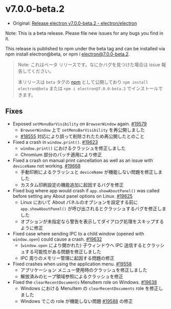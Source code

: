 # v7.0.0-beta.2

- Original: [Release electron v7.0.0-beta.2 - electron/electron](https://github.com/electron/electron/releases/tag/v7.0.0-beta.2)

Note: This is a beta release. Please file new issues for any bugs you find in it.

This release is published to npm under the beta tag and can be installed via npm install electron@beta, or npm i electron@7.0.0-beta.2.

> Note: これはベータ リリースです。なにかバグを見つけた場合は issue 報告してください。
>
> 本リリースは `beta` タグの [npm](https://www.npmjs.com/package/electron) として公開しており `npm install electron@beta` または `npm i electron@7.0.0-beta.2` でインストールできます。

## Fixes

- Exposed `setMenuBarVisibility` on `BrowserWindow` again. [#19579](https://github.com/electron/electron/pull/19579)
  - `BrowserWindow` 上で `setMenuBarVisibility` を再公開しました
  - [#18555](https://github.com/electron/electron/pull/18555) 対応により誤って削除されたため再公開したとのこと
- Fixed a crash in `window.print()`. [#19623](https://github.com/electron/electron/pull/19623)
  - `window.print()` におけるクラッシュを修正しました
  - Chromium 部分のパッチ適用により修正
- Fixed a crash on manual print cancellation as well as an issue with `deviceName` not working. [#19668](https://github.com/electron/electron/pull/19668)
  - 手動印刷によるクラッシュと `deviceName` が機能しない問題を修正しました
  - カスタム印刷設定の機能追加に起因するバグを修正
- Fixed bug where app would crash if `app.showAboutPanel()` was called before setting any About panel options on Linux. [#19625](https://github.com/electron/electron/pull/19625)
  - Linux において About パネルのオプションを設定する前に `app.showAboutPanel()` が呼び出されるとクラッシュするバグを修正しました
  - オプションが未指定なら警告を表示してダイアログ処理をスキップするように修正
- Fixed case where sending IPC to a child window (opened with `window.open`) could cause a crash. [#19632](https://github.com/electron/electron/pull/19632)
  - (`window.open` により開かれた) 子ウィンドウへ IPC 送信するとクラッシュする可能性がある問題を修正しました
  - IPC 周りのメモリー管理に起因する問題の修正
- Fixed crashes when using the application menu. [#19558](https://github.com/electron/electron/pull/19558)
  - アプリケーション メニュー使用時のクラッシュを修正しました
  - 解放済みのヒープ領域参照によるクラッシュを修正
- Fixed the `clearRecentDocuments` MenuItem role on Windows. [#19638](https://github.com/electron/electron/pull/19638)
  - Windows における MenuItem の `clearRecentDocuments` role を修正しました
  - Windows でこの role が機能しない問題 [#19588](https://github.com/electron/electron/issues/19588) の修正

